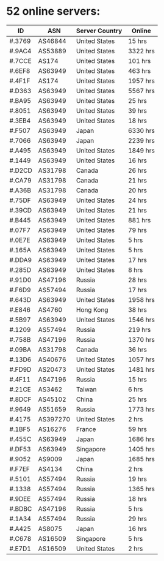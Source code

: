 # 52 online servers:

| ID | ASN | Server Country | Online |
| ------ | ------ | ------ | ------ |
| #.3769 | AS46844 | United States | 15 hrs |
| #.9AC4 | AS53889 | United States | 3322 hrs |
| #.7CCE | AS174 | United States | 101 hrs |
| #.6EF8 | AS63949 | United States | 463 hrs |
| #.4F1F | AS174 | United States | 1957 hrs |
| #.D363 | AS63949 | United States | 5567 hrs |
| #.BA95 | AS63949 | United States | 25 hrs |
| #.8051 | AS63949 | United States | 39 hrs |
| #.3EB4 | AS63949 | United States | 18 hrs |
| #.F507 | AS63949 | Japan | 6330 hrs |
| #.7066 | AS63949 | Japan | 2239 hrs |
| #.A495 | AS63949 | United States | 1849 hrs |
| #.1449 | AS63949 | United States | 16 hrs |
| #.D2CD | AS31798 | Canada | 26 hrs |
| #.CA79 | AS31798 | Canada | 21 hrs |
| #.A36B | AS31798 | Canada | 20 hrs |
| #.75DF | AS63949 | United States | 24 hrs |
| #.39CD | AS63949 | United States | 21 hrs |
| #.B445 | AS63949 | United States | 881 hrs |
| #.07F7 | AS63949 | United States | 79 hrs |
| #.0E7E | AS63949 | United States | 5 hrs |
| #.165A | AS63949 | United States | 5 hrs |
| #.DDA9 | AS63949 | United States | 17 hrs |
| #.285D | AS63949 | United States | 8 hrs |
| #.91D0 | AS47196 | Russia | 28 hrs |
| #.F6D9 | AS57494 | Russia | 17 hrs |
| #.643D | AS63949 | United States | 1958 hrs |
| #.E846 | AS4760 | Hong Kong | 38 hrs |
| #.5B97 | AS63949 | United States | 1546 hrs |
| #.1209 | AS57494 | Russia | 219 hrs |
| #.758B | AS47196 | Russia | 1370 hrs |
| #.09BA | AS31798 | Canada | 36 hrs |
| #.13D6 | AS40676 | United States | 1057 hrs |
| #.FD9D | AS20473 | United States | 1481 hrs |
| #.4F11 | AS47196 | Russia | 15 hrs |
| #.21CE | AS3462 | Taiwan | 6 hrs |
| #.8DCF | AS45102 | China | 25 hrs |
| #.9649 | AS51659 | Russia | 1773 hrs |
| #.4175 | AS397270 | United States | 2 hrs |
| #.1BF5 | AS16276 | France | 59 hrs |
| #.455C | AS63949 | Japan | 1686 hrs |
| #.DF53 | AS63949 | Singapore | 1405 hrs |
| #.9052 | AS9009 | Japan | 1685 hrs |
| #.F7EF | AS4134 | China | 2 hrs |
| #.5101 | AS57494 | Russia | 19 hrs |
| #.1338 | AS57494 | Russia | 1365 hrs |
| #.9DEE | AS57494 | Russia | 18 hrs |
| #.BDBC | AS47196 | Russia | 5 hrs |
| #.1A34 | AS57494 | Russia | 29 hrs |
| #.A425 | AS8075 | Japan | 16 hrs |
| #.C678 | AS16509 | Singapore | 5 hrs |
| #.E7D1 | AS16509 | United States | 2 hrs |

